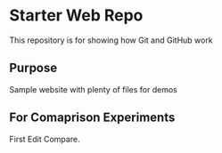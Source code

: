 # Starter Web Repo

This repository is for showing how Git and GitHub work

## Purpose

Sample website with plenty of files for demos

## For Comaprison Experiments

First Edit Compare.